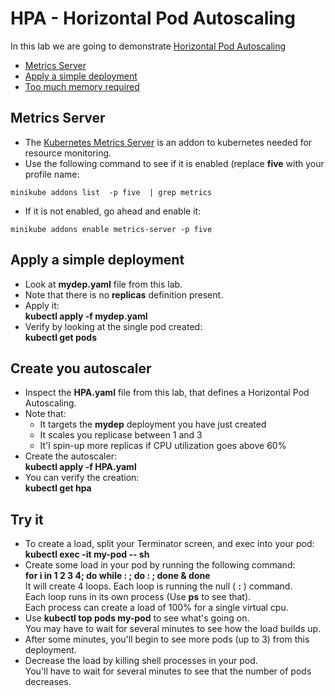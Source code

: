# HPA - Horizontal Pod Autoscaling 

In this lab we are going to demonstrate [Horizontal Pod Autoscaling](https://kubernetes.io/docs/tasks/run-application/horizontal-pod-autoscale/)  

- [Metrics Server](#Metrics-Server)
- [Apply a simple deployment](#Apply-a-simple-deployment)
- [Too much memory required](#Too-much-memory-required)

## Metrics Server

- The [Kubernetes Metrics Server](https://github.com/kubernetes-sigs/metrics-server#kubernetes-metrics-server) is an addon to kubernetes needed for resource monitoring.
- Use the following command to see if it is enabled (replace **five** with your profile name:
```
minikube addons list  -p five  | grep metrics
```
- If it is not enabled, go ahead and enable it:
```
minikube addons enable metrics-server -p five
```

## Apply a simple deployment

- Look at **mydep.yaml** file from this lab.
- Note that there is no **replicas** definition present.
- Apply it:  
**kubectl apply -f mydep.yaml**
- Verify by looking at the single pod created:  
**kubectl get pods**

## Create you autoscaler

- Inspect the **HPA.yaml** file from this lab, that defines a  Horizontal Pod Autoscaling.
- Note that:  
  - It targets the **mydep** deployment you have just created
  - It scales you replicase between 1 and 3
  - It'l spin-up more replicas if CPU utilization goes above 60%
- Create the autoscaler:  
**kubectl apply -f HPA.yaml**
- You can verify the creation:  
**kubectl get hpa**

## Try it

- To create a load, split your Terminator screen, and exec into your pod:  
**kubectl exec -it my-pod -- sh**
- Create some load in your pod by running the following command:  
**for i in 1 2 3 4; do while : ; do : ; done & done**  
It will create 4 loops. Each loop is running the null ( **:** ) command.  
Each loop runs in its own process (Use **ps** to see that).  
Each process can create a load of 100% for a single virtual cpu.  
-  Use **kubectl top pods my-pod** to see what's going on.  
You may have to wait for several minutes to see how the load builds up.
- After some minutes, you'll begin to see more pods (up to 3) from this deployment.
- Decrease the load by killing shell processes in your pod.  
You'll have to wait for several minutes to see that the number of pods decreases.
